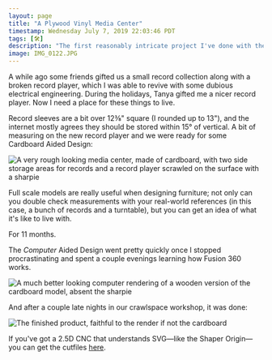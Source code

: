 ```yaml
---
layout: page
title: "A Plywood Vinyl Media Center"
timestamp: Wednesday July 7, 2019 22:03:46 PDT
tags: [🛠]
description: "The first reasonably intricate project I've done with the Shaper Origin"
image: IMG_0122.JPG
---
```


A while ago some friends gifted us a small record collection along with a broken record player, which I was able to revive with some dubious electrical engineering. During the holidays, Tanya gifted me a nicer record player. Now I need a place for these things to live.

Record sleeves are a bit over 12⅜" square (I rounded up to 13"), and the internet mostly agrees they should be stored within 15° of vertical. A bit of measuring on the new record player and we were ready for some Cardboard Aided Design:

![A very rough looking media center, made of cardboard, with two side storage areas for records and a record player scrawled on the surface with a sharpie](55640609302__C8AA64D5-97D8-4664-B439-B6C1230885D7.JPG)

Full scale models are really useful when designing furniture; not only can you double check measurements with your real-world references (in this case, a bunch of records and a turntable), but you can get an idea of what it's like to live with.

For 11 months.

The _Computer_ Aided Design went pretty quickly once I stopped procrastinating and spent a couple evenings learning how Fusion 360 works.

![A much better looking computer rendering of a wooden version of the cardboard model, absent the sharpie](Screen%20Shot%202019-07-06%20at%201.43.02%20PM.png)

And after a couple late nights in our crawlspace workshop, it was done:

![The finished product, faithful to the render if not the cardboard](IMG_0122.JPG)

If you've got a 2.5D CNC that understands SVG—like the Shaper Origin—you can get the cutfiles [here](Media%20Center.zip).
